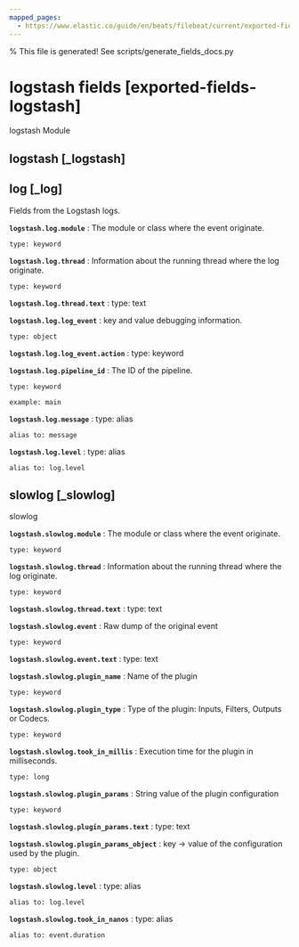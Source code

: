 ```yaml
---
mapped_pages:
  - https://www.elastic.co/guide/en/beats/filebeat/current/exported-fields-logstash.html
---
```


% This file is generated! See scripts/generate_fields_docs.py

# logstash fields [exported-fields-logstash]

logstash Module

## logstash [_logstash]



## log [_log]

Fields from the Logstash logs.

**`logstash.log.module`**
:   The module or class where the event originate.

    type: keyword


**`logstash.log.thread`**
:   Information about the running thread where the log originate.

    type: keyword


**`logstash.log.thread.text`**
:   type: text


**`logstash.log.log_event`**
:   key and value debugging information.

    type: object


**`logstash.log.log_event.action`**
:   type: keyword


**`logstash.log.pipeline_id`**
:   The ID of the pipeline.

    type: keyword

    example: main


**`logstash.log.message`**
:   type: alias

    alias to: message


**`logstash.log.level`**
:   type: alias

    alias to: log.level


## slowlog [_slowlog]

slowlog

**`logstash.slowlog.module`**
:   The module or class where the event originate.

    type: keyword


**`logstash.slowlog.thread`**
:   Information about the running thread where the log originate.

    type: keyword


**`logstash.slowlog.thread.text`**
:   type: text


**`logstash.slowlog.event`**
:   Raw dump of the original event

    type: keyword


**`logstash.slowlog.event.text`**
:   type: text


**`logstash.slowlog.plugin_name`**
:   Name of the plugin

    type: keyword


**`logstash.slowlog.plugin_type`**
:   Type of the plugin: Inputs, Filters, Outputs or Codecs.

    type: keyword


**`logstash.slowlog.took_in_millis`**
:   Execution time for the plugin in milliseconds.

    type: long


**`logstash.slowlog.plugin_params`**
:   String value of the plugin configuration

    type: keyword


**`logstash.slowlog.plugin_params.text`**
:   type: text


**`logstash.slowlog.plugin_params_object`**
:   key -> value of the configuration used by the plugin.

    type: object


**`logstash.slowlog.level`**
:   type: alias

    alias to: log.level


**`logstash.slowlog.took_in_nanos`**
:   type: alias

    alias to: event.duration


